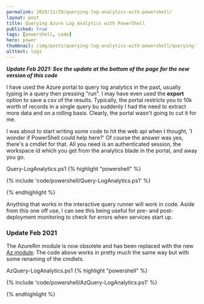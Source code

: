 ```yaml
---
permalink: 2019/11/29/querying-log-analytics-with-powershell/
layout: post
title: Querying Azure Log Analytics with PowerShell
published: true
tags: [powershell, code]
hero: power
thumbnail: /img/posts/querying-log-analytics-with-powershell/querying-log-analytics-with-powershell-420x255.webp
alttext: logs
---
```


**_Update Feb 2021: See the update at the bottom of the page for the new version of this code_**

I have used the Azure portal to query log analytics in the past, usually typing in a query then pressing "run". I may have
even used the **export** option to save a csv of the results. Typically, the portal restricts you to 10k worth of records in
a single query bu suddenly I had the need to extract more data and on a rolling basis. Clearly, the portal wasn't going to
cut it for me.

I was about to start writing some code to hit the web api when I thought, 'I wonder if PowerShell could help here?' Of course the
answer was yes, there's a cmdlet for that. All you need is an authenticated session, the workspace id which you get from the analytics
blade in the portal, and away you go.

Query-LogAnalytics.ps1
{% highlight "powershell" %}

{% include 'code/powershell/Query-LogAnalytics.ps1' %}

{% endhighlight %}

Anything that works in the interactive query runner will work in code. Aside from this one off use, I can see this being useful for
pre- and post-deployment monitoring to check for errors when services start up.

### Update Feb 2021

The AzureRm module is now obsolete and has been replaced with the new <a href="docs.microsoft.com/en-gb/powershell/azure/">Az module</a>. The code above works in pretty much the same way but with some renaming of the cmdlets.

AzQuery-LogAnalytics.ps1
{% highlight "powershell" %}

{% include 'code/powershell/AzQuery-LogAnalytics.ps1' %}

{% endhighlight %}
